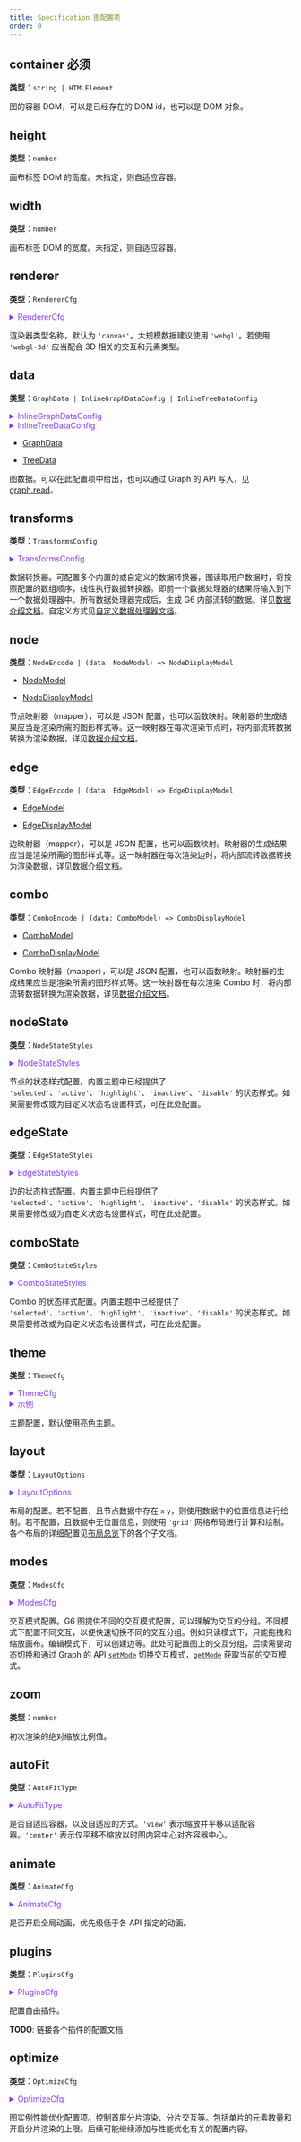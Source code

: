 ```yaml
---
title: Specification 图配置项
order: 0
---
```


## container <Badge type="error">必须</Badge>

**类型**：`string | HTMLElement`

图的容器 DOM，可以是已经存在的 DOM id，也可以是 DOM 对象。

## height

**类型**：`number`

画布标签 DOM 的高度。未指定，则自适应容器。

## width

**类型**：`number`

画布标签 DOM 的宽度。未指定，则自适应容器。

## renderer

**类型**：`RendererCfg`

<details>
  <summary style="color: #873bf4; cursor: pointer;">
    RendererCfg
  </summary>

```typescript
type RendererCfg =
  | RendererName
  | {
      // 渲染器名称
      type: RendererName;
      // 是否使用无头浏览器，默认为 false。true 适用于 node 端渲染
      headless?: boolean;
      // 像素比，不指定将自动获取当前设备自动像素比。一般在 1-3 之间。可在渲染模糊的情况下，设置较大的值
      pixelRatio?: number;
    };

type RendererName = 'canvas' | 'webgl' | 'svg' | 'webgl-3d';
```

</details>

渲染器类型名称，默认为 `'canvas'`。大规模数据建议使用 `'webgl'`。若使用 `'webgl-3d'` 应当配合 3D 相关的交互和元素类型。

## data

**类型**：`GraphData | InlineGraphDataConfig | InlineTreeDataConfig`

<details>
  <summary style="color: #873bf4; cursor: pointer;">
    InlineGraphDataConfig
  </summary>

```typescript
type InlineGraphDataConfig = {
  type: 'graphData';
  value: GraphData;
};
```

</details>

<details>
  <summary style="color: #873bf4; cursor: pointer;">
    InlineTreeDataConfig
  </summary>

```typescript
type InlineTreeDataConfig = {
  type: 'treeData';
  value: TreeData;
};
```

</details>

- [GraphData](../data/GraphData.zh.md)

- [TreeData](../data/TreeData.zh.md)

图数据。可以在此配置项中给出，也可以通过 Graph 的 API 写入，见 [graph.read](./Graph.zh.md#read)。

## transforms

**类型**：`TransformsConfig`

<details>
  <summary style="color: #873bf4; cursor: pointer;">
    TransformsConfig
  </summary>

```typescript
type TransformsConfig =
  | string[]
  | {
      type: string;
      /**
       * 决定 transform 函数生效时机，默认只在初始化数据时生效
       * `'all'` 表示在所有数据生命周期阶段激活，也可以指定在一个或多个生命周期阶段
       */
      activeLifecycle: 'all' | DataLifecycleType | DataLifecycleType[];
      [param: string]: unknown;
    }[]
  | TransformerFn[];
type DataLifecycleType = 'read' | 'changeData' | 'updateData' | 'addData' | 'removeData';
```

</details>

数据转换器。可配置多个内置的或自定义的数据转换器，图读取用户数据时，将按照配置的数组顺序，线性执行数据转换器。即前一个数据处理器的结果将输入到下一个数据处理器中。所有数据处理器完成后，生成 G6 内部流转的数据。详见[数据介绍文档](../data/DataIntro.zh.md)。自定义方式见[自定义数据处理器文档](../data/CustomTransform.zh.md)。

## node

**类型**：`NodeEncode | (data: NodeModel) => NodeDisplayModel`

- [NodeModel](../data//NodeModel.zh.md)

- [NodeDisplayModel](../data/NodeDisplayModel.zh.md)

节点映射器（mapper），可以是 JSON 配置，也可以函数映射。映射器的生成结果应当是渲染所需的图形样式等。这一映射器在每次渲染节点时，将内部流转数据转换为渲染数据，详见[数据介绍文档](../data/DataIntro.zh.md)。

## edge

**类型**：`EdgeEncode | (data: EdgeModel) => EdgeDisplayModel`

- [EdgeModel](../data/EdgeModel.zh.md)

- [EdgeDisplayModel](../data/EdgeDisplayModel.zh.md)

边映射器（mapper），可以是 JSON 配置，也可以函数映射。映射器的生成结果应当是渲染所需的图形样式等。这一映射器在每次渲染边时，将内部流转数据转换为渲染数据，详见[数据介绍文档](../data/DataIntro.zh.md)。

## combo

**类型**：`ComboEncode | (data: ComboModel) => ComboDisplayModel`

- [ComboModel](../data/ComboModel.zh.md)

- [ComboDisplayModel](../data/ComboDisplayModel.zh.md)

Combo 映射器（mapper），可以是 JSON 配置，也可以函数映射。映射器的生成结果应当是渲染所需的图形样式等。这一映射器在每次渲染 Combo 时，将内部流转数据转换为渲染数据，详见[数据介绍文档](../data/DataIntro.zh.md)。

## nodeState

**类型**：`NodeStateStyles`

<details>
  <summary style="color: #873bf4; cursor: pointer;">
    NodeStateStyles
  </summary>

```typescript
{
  // key 为状态名称，例如 selected
  [stateName: string]: {
    // key 为图形名称，值表示该状态下该图形的样式
    [shapeId]: ShapStyle
  }
}
```

</details>

节点的状态样式配置。内置主题中已经提供了 `'selected'`、`'active'`、`'highlight'`、`'inactive'`、`'disable'` 的状态样式。如果需要修改或为自定义状态名设置样式，可在此处配置。

## edgeState

**类型**：`EdgeStateStyles`

<details>
  <summary style="color: #873bf4; cursor: pointer;">
    EdgeStateStyles
  </summary>

```typescript
type EdgeStateStyles = {
  // key 为状态名称，例如 selected
  [stateName: string]: {
    // key 为图形名称，值表示该状态下该图形的样式
    [shapeId]: ShapStyle;
  };
};
```

</details>

边的状态样式配置。内置主题中已经提供了 `'selected'`、`'active'`、`'highlight'`、`'inactive'`、`'disable'` 的状态样式。如果需要修改或为自定义状态名设置样式，可在此处配置。

## comboState

**类型**：`ComboStateStyles`

<details>
  <summary style="color: #873bf4; cursor: pointer;">
    ComboStateStyles
  </summary>

```typescript
{
  // key 为状态名称，例如 selected
  [stateName: string]: {
    // key 为图形名称，值表示该状态下该图形的样式
    [shapeId]: ShapStyle
  }
}
```

</details>

Combo 的状态样式配置。内置主题中已经提供了 `'selected'`、`'active'`、`'highlight'`、`'inactive'`、`'disable'` 的状态样式。如果需要修改或为自定义状态名设置样式，可在此处配置。

## theme

**类型**：`ThemeCfg`

<details>
  <summary style="color: #873bf4; cursor: pointer;">
    ThemeCfg
  </summary>

```typescript
type ThemeCfg = {
  type: 'spec';
  // 自定义主题基于的内置主题，默认为 'light'
  base: 'light' | 'dark';
  specification: {
    [itemType: ITEM_TYPE]: {
      // 节点/边/ combo 的数据类型字段，例如节点根据 'cluster' 字段分类，则可指定 dataTypeField: 'cluster'，后续将根据此分类从色板中取色
      dataTypeField: string;
      // 色板
      palette: Palette;
      // 自定义色板对应图形的样式
      getStyleSets: (palette: Palette) => {
        default: {
          [shapeId: string]: ShapeStyle;
        };
        [stateName: string]: {
          [shapeId: string]: ShapeStyle;
        };
      };
    };
    canvas: {
      // 画布背景色的配置，不配置则跟随 base 的默认色
      backgroundColor: string;
    };
  };
};
// 色板的类型，可以是十六进制颜色字符串数组，也可以是对象形式 key 为数据类型名，value 为十六进制颜色值
type Palette = string[] | { [dataType: string]: string };
type ITEM_TYPE = 'node' | 'edge' | 'combo';
```

</details>

<details>
  <summary style="color: #873bf4; cursor: pointer;">
    示例
  </summary>

```javascript
const data = {
  nodes: [
    { id: 'node1', data: { cluster: '1' } },
    { id: 'node2', data: { cluster: '1' } },
    { id: 'node3', data: { cluster: '2' } },
  ],
};
const graph = new Graph({
  // ... 其他配置
  theme: {
    type: 'spec',
    base: 'light',
    specification: {
      canvas: {
        backgroundColor: '#f3faff',
      },
      node: {
        dataTypeField: 'cluster',
        palette: ['#bae0ff', '#91caff', '#69b1ff', '#4096ff', '#1677ff', '#0958d9', '#003eb3', '#002c8c', '#001d66'],
      },
    },
  },
});
```

</details>

主题配置，默认使用亮色主题。

## layout

**类型**：`LayoutOptions`

<details>
  <summary style="color: #873bf4; cursor: pointer;">
    LayoutOptions
  </summary>

```typescript
type LayoutOptions = StandardLayoutOptions
  | ImmediatelyInvokedLayoutOptions;

type PureLayoutOptions = CircularLayout | RandomLayout | ...; // 各个布局配置，详见布局配置文档

type StandardLayoutOptions = PureLayoutOptions & {
  type: string;
  // 预布局，以提升力导向布局的质量和收敛速度
  presetLayout?: StandardLayoutOptions;
  // 是否启用迭代动画，适用于力导向布局
  animated: boolean;
  // 是否启用 webworker，避免计算过程阻塞页面
  workerEnabled: boolean;
};
```

</details>

布局的配置。若不配置，且节点数据中存在 `x` `y`，则使用数据中的位置信息进行绘制。若不配置，且数据中无位置信息，则使用 `'grid'` 网格布局进行计算和绘制。各个布局的详细配置见[布局总览](../layout/LayoutOverview.zh.md)下的各个子文档。

## modes

**类型**：`ModesCfg`

<details>
  <summary style="color: #873bf4; cursor: pointer;">
    ModesCfg
  </summary>

```typescript
type ModesCfg = {
  default: BehaviorCfg[];
  [mode: string]: BehaviorCfg[];
};
type BehaviorCfg =
  | string // 可只指定 type 类型名称字符串
  | {
      // 若后续需要删改，需要指定唯一 key 用以检索
      key: string;
      type: string;
      // ...其他配置，各个交互不相同
    }
  | BehaviorClass;
```

</details>

交互模式配置。G6 图提供不同的交互模式配置，可以理解为交互的分组。不同模式下配置不同交互，以便快速切换不同的交互分组。例如只读模式下，只能拖拽和缩放画布。编辑模式下，可以创建边等。此处可配置图上的交互分组，后续需要动态切换和通过 Graph 的 API [`setMode`](#setmode) 切换交互模式，[`getMode`](#getmode) 获取当前的交互模式。

## zoom

**类型**：`number`

初次渲染的绝对缩放比例值。

## autoFit

**类型**：`AutoFitType`

<details>
  <summary style="color: #873bf4; cursor: pointer;">
    AutoFitType
  </summary>

```ts
type AutoFitType =
  | 'center'
  | 'view'
  | {
      effectTiming?: Partial<Pick<IAnimationEffectTiming, 'duration' | 'easing' | 'easingFunction'>>;
      padding?: Padding;
      rules?: FitViewRules;
      type: 'view';
    }
  | { effectTiming?: Partial<Pick<IAnimationEffectTiming, 'duration' | 'easing' | 'easingFunction'>>; type: 'center' }
  | {
      alignment?: GraphAlignment;
      effectTiming?: Partial<Pick<IAnimationEffectTiming, 'duration' | 'easing' | 'easingFunction'>>;
      position: Point;
      type: 'position';
    };

type FitViewRules = {
  onlyOutOfViewport?: boolean;
  onlyZoomAtLargerThanViewport?: boolean;
  direction?: 'x' | 'y' | 'both';
  ratioRule?: 'max' | 'min';
  boundsType?: 'render' | 'layout';
};

type GraphAlignment = 'left-top' | 'right-top' | 'left-bottom' | 'right-bottom' | 'center' | [number, number];
```

</details>

是否自适应容器，以及自适应的方式。`'view'` 表示缩放并平移以适配容器。`'center'` 表示仅平移不缩放以时图内容中心对齐容器中心。

## animate

**类型**：`AnimateCfg`

<details>
  <summary style="color: #873bf4; cursor: pointer;">
    AnimateCfg
  </summary>

```typescript
type AnimateCfg = {
  /**
   * 一次动画执行的时长（ms）。
   */
  duration?: number;
  /**
   * 动画的缓动函数。
   */
  easing?: string;
  /**
   * 动画开始前的延迟时长（ms）。
   */
  delay?: number;
  /**
   * 动画执行的次数，Infinity 表示循环。
   */
  iterations?: number | typeof Infinity;
  /**
   * 动画结束时的回调函数。
   */
  callback?: () => void;
  /**
   * 动画暂停时的回调函数。
   */
  pauseCallback?: () => void;
  /**
   * 动画恢复时的回调函数。
   */
  resumeCallback?: () => void;
};
```

</details>

是否开启全局动画，优先级低于各 API 指定的动画。

## plugins

**类型**：`PluginsCfg`

<details>
  <summary style="color: #873bf4; cursor: pointer;">
    PluginsCfg
  </summary>

```typescript
type PluginsCfg = (
  | string
  | {
      // 若后续需要删改，需要指定唯一 key 用以检索
      key: string;
      type: string;
      // ... 其他配置，不同的插件配置不哦那个
    }
  | PluginClass
)[];
```

</details>

配置自由插件。

**TODO**: 链接各个插件的配置文档

## optimize

**类型**：`OptimizeCfg`

<details>
  <summary style="color: #873bf4; cursor: pointer;">
    OptimizeCfg
  </summary>

```typescript
{
  /** 是否开启首屏的分片渲染。若指定 number，则表示开启分片渲染的元素数量上限*/
  tileFirstRender?: boolean | number;
  /** 单片/一帧渲染包含的元素数量。*/
  tileFirstRenderSize?: number;
  /** 是否在 drag-canvas, zoom-canvas 的现实隐藏图形过程中，启用分片渲染。若指定 number，则表示开启分片渲染的元素数量上限。但各个交互中的 enableOptimize 拥有更高的优先级。*/
  tileBehavior?: boolean | number;
  /** 交互的分片渲染单片/一帧渲染的元素数量。但各个交互中的 enableOptimize 拥有更高的优先级。*/
  tileBehaviorSize?: number;
  /** 信息分层分片渲染的单片/一帧渲染的元素数量。*/
  tileLodSize?: number;
}
```

</details>

图实例性能优化配置项。控制首屏分片渲染、分片交互等。包括单片的元素数量和开启分片渲染的上限。后续可能继续添加与性能优化有关的配置内容。
